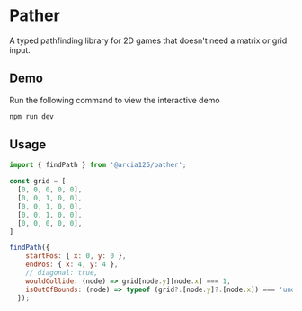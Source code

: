 # Pather

A typed pathfinding library for 2D games that doesn't need a matrix or grid input.

## Demo
Run the following command to view the interactive demo
```bash
npm run dev
```

## Usage

```js
import { findPath } from '@arcia125/pather';

const grid = [
  [0, 0, 0, 0, 0],
  [0, 0, 1, 0, 0],
  [0, 0, 1, 0, 0],
  [0, 0, 1, 0, 0],
  [0, 0, 0, 0, 0],
]

findPath({
    startPos: { x: 0, y: 0 },
    endPos: { x: 4, y: 4 },
    // diagonal: true,
    wouldCollide: (node) => grid[node.y][node.x] === 1,
    isOutOfBounds: (node) => typeof (grid?.[node.y]?.[node.x]) === 'undefined',
  });

```
